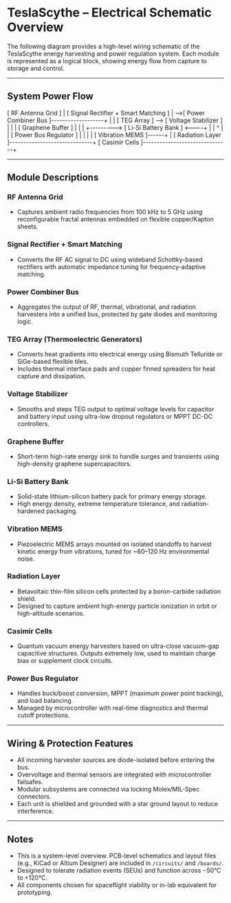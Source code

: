 # TeslaScythe – Electrical Schematic Overview

The following diagram provides a high-level wiring schematic of the TeslaScythe energy harvesting and power regulation system. Each module is represented as a logical block, showing energy flow from capture to storage and control.

---

## System Power Flow

[ RF Antenna Grid ]
|
[ Signal Rectifier + Smart Matching ]
|
-->[ Power Combiner Bus ]-------------------+
| |
[ TEG Array ] --> [ Voltage Stabilizer ] |
| |
[ Graphene Buffer ] |
| |
+---------> [ Li-Si Battery Bank ] <----+
| | ^ |
| [ Power Bus Regulator ] |
| | |
[ Vibration MEMS ]------+ |
[ Radiation Layer ]------------------------------+
[ Casimir Cells ]-------------------------------+


---

## Module Descriptions

### RF Antenna Grid
- Captures ambient radio frequencies from 100 kHz to 5 GHz using reconfigurable fractal antennas embedded on flexible copper/Kapton sheets.

### Signal Rectifier + Smart Matching
- Converts the RF AC signal to DC using wideband Schottky-based rectifiers with automatic impedance tuning for frequency-adaptive matching.

### Power Combiner Bus
- Aggregates the output of RF, thermal, vibrational, and radiation harvesters into a unified bus, protected by gate diodes and monitoring logic.

### TEG Array (Thermoelectric Generators)
- Converts heat gradients into electrical energy using Bismuth Telluride or SiGe-based flexible tiles.
- Includes thermal interface pads and copper finned spreaders for heat capture and dissipation.

### Voltage Stabilizer
- Smooths and steps TEG output to optimal voltage levels for capacitor and battery input using ultra-low dropout regulators or MPPT DC-DC controllers.

### Graphene Buffer
- Short-term high-rate energy sink to handle surges and transients using high-density graphene supercapacitors.

### Li-Si Battery Bank
- Solid-state lithium-silicon battery pack for primary energy storage.
- High energy density, extreme temperature tolerance, and radiation-hardened packaging.

### Vibration MEMS
- Piezoelectric MEMS arrays mounted on isolated standoffs to harvest kinetic energy from vibrations, tuned for ~60–120 Hz environmental noise.

### Radiation Layer
- Betavoltaic thin-film silicon cells protected by a boron-carbide radiation shield.
- Designed to capture ambient high-energy particle ionization in orbit or high-altitude scenarios.

### Casimir Cells
- Quantum vacuum energy harvesters based on ultra-close vacuum-gap capacitive structures. Outputs extremely low, used to maintain charge bias or supplement clock circuits.

### Power Bus Regulator
- Handles buck/boost conversion, MPPT (maximum power point tracking), and load balancing.
- Managed by microcontroller with real-time diagnostics and thermal cutoff protections.

---

## Wiring & Protection Features

- All incoming harvester sources are diode-isolated before entering the bus.
- Overvoltage and thermal sensors are integrated with microcontroller failsafes.
- Modular subsystems are connected via locking Molex/MIL-Spec connectors.
- Each unit is shielded and grounded with a star ground layout to reduce interference.

---

## Notes

- This is a system-level overview. PCB-level schematics and layout files (e.g., KiCad or Altium Designer) are included in `/circuits/` and `/boards/`.
- Designed to tolerate radiation events (SEUs) and function across −50°C to +120°C.
- All components chosen for spaceflight viability or in-lab equivalent for prototyping.
